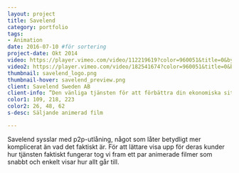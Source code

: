 ```yaml
---
layout: project
title: Savelend
category: portfolio
tags:
- Animation
date: 2016-07-10 #för sortering
project-date: Okt 2014
video: https://player.vimeo.com/video/112219619?color=960051&title=0&byline=0&portrait=0
video2: https://player.vimeo.com/video/182541674?color=960051&title=0&byline=0&portrait=0
thumbnail: savelend_logo.png
thumbnail-hover: savelend_preview.png
client: Savelend Sweden AB
client-info: ”Den vänliga tjänsten för att förbättra din ekonomiska situation, både för dig med tillfälligt behov av pengar och för dig med överskott”
color1: 109, 218, 223
color2: 26, 48, 62
s-desc: Säljande animerad film

---
```

Savelend sysslar med p2p-utlåning, något som låter betydligt mer komplicerat än vad det faktiskt är. För att lättare visa upp för deras kunder hur tjänsten faktiskt fungerar tog vi fram ett par animerade filmer som snabbt och enkelt visar hur allt går till.
